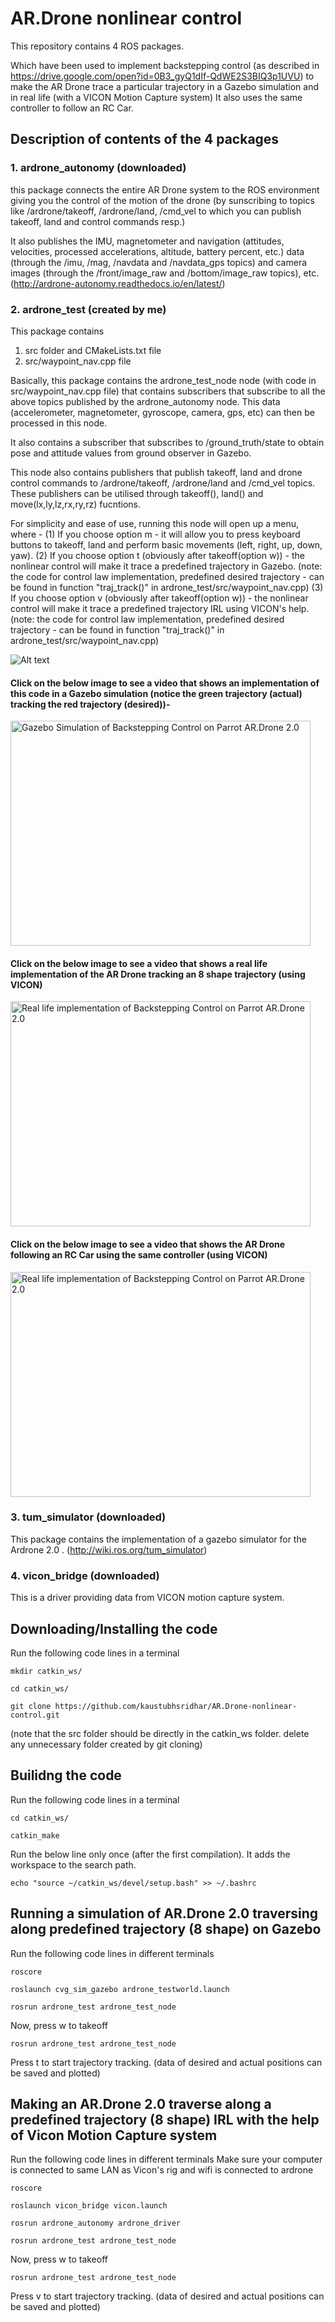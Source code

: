 # AR.Drone nonlinear control 
This repository contains 4 ROS packages. 

Which have been used to implement backstepping control (as described in https://drive.google.com/open?id=0B3_gyQ1dIf-QdWE2S3BIQ3p1UVU) to make the AR Drone trace a particular trajectory in a Gazebo simulation and in real life (with a VICON Motion Capture system) It also uses the same controller to follow an RC Car.

## Description of contents of the 4 packages
### 1. ardrone_autonomy (downloaded)

this package connects the entire AR Drone system to the ROS environment giving you the control of the motion of the drone (by sunscribing to topics like /ardrone/takeoff, /ardrone/land, /cmd_vel to which you can publish takeoff, land and control commands resp.)

It also publishes the IMU, magnetometer and navigation (attitudes, velocities, processed accelerations, altitude, battery percent, etc.) data (through the /imu, /mag, /navdata and /navdata_gps topics) and camera images (through the /front/image_raw and /bottom/image_raw topics), etc. (http://ardrone-autonomy.readthedocs.io/en/latest/)

### 2. ardrone_test (created by me)

This package contains
1) src folder and CMakeLists.txt file
2) src/waypoint_nav.cpp file

Basically, this package contains the ardrone_test_node node (with code in src/waypoint_nav.cpp file) that contains subscribers that subscribe to all the above topics published by the ardrone_autonomy node. This data (accelerometer, magnetometer, gyroscope, camera, gps, etc) can then be processed in this node. 

It also contains a subscriber that subscribes to /ground_truth/state to obtain pose and attitude values from ground observer in Gazebo.

This node also contains publishers that publish takeoff, land and drone control commands to /ardrone/takeoff, /ardrone/land and /cmd_vel topics. These publishers can be utilised through takeoff(), land() and move(lx,ly,lz,rx,ry,rz) fucntions. 

For simplicity and ease of use, running this node will open up a menu, where - 
(1) If you choose option m - it will allow you to press keyboard buttons to takeoff, land and perform basic movements (left, right, up, down, yaw). 
(2) If you choose option t (obviously after takeoff(option w)) - the nonlinear control will make it trace a predefined trajectory in Gazebo. (note: the code for control law implementation, predefined desired trajectory - can be found in function "traj_track()" in ardrone_test/src/waypoint_nav.cpp)
(3) If you choose option v (obviously after takeoff(option w)) - the nonlinear control will make it trace a predefined trajectory IRL using VICON's help. (note: the code for control law implementation, predefined desired trajectory - can be found in function "traj_track()" in ardrone_test/src/waypoint_nav.cpp)

![Alt text](https://raw.github.com/kaustubhsridhar/AR.Drone-nonlinear-control/master/menu_img.png "menu shown on running ardrone_test_node node")

#### Click on the below image to see a video that shows an implementation of this code in a Gazebo simulation (notice the green trajectory (actual) tracking the red trajectory (desired))- 

<a href="http://www.youtube.com/watch?feature=player_embedded&v=Bcu3NSuPaPY" target="_blank"><img src="http://img.youtube.com/vi/Bcu3NSuPaPY/0.jpg" alt="Gazebo Simulation of Backstepping Control on Parrot AR.Drone 2.0" width="480" height="360" border="0" /></a>

#### Click on the below image to see a video that shows a real life implementation of the AR Drone tracking an 8 shape trajectory (using VICON)

<a href="http://www.youtube.com/watch?feature=player_embedded&v=DCzn9Angy2s" target="_blank"><img src="http://img.youtube.com/vi/DCzn9Angy2s/0.jpg" alt="Real life implementation of Backstepping Control on Parrot AR.Drone 2.0" width="480" height="360" border="0" /></a>

#### Click on the below image to see a video that shows the AR Drone following an RC Car using the same controller (using VICON)

<a href="http://www.youtube.com/watch?feature=player_embedded&v=riiJ3pi4EY8" target="_blank"><img src="http://img.youtube.com/vi/riiJ3pi4EY8/0.jpg" alt="Real life implementation of Backstepping Control on Parrot AR.Drone 2.0" width="480" height="360" border="0" /></a>

### 3. tum_simulator (downloaded)

This package contains the implementation of a gazebo simulator for the Ardrone 2.0 . (http://wiki.ros.org/tum_simulator)

### 4. vicon_bridge (downloaded)

This is a driver providing data from VICON motion capture system.

## Downloading/Installing the code
Run the following code lines in a terminal
```
mkdir catkin_ws/
```
```
cd catkin_ws/
```
```
git clone https://github.com/kaustubhsridhar/AR.Drone-nonlinear-control.git
```
(note that the src folder should be directly in the catkin_ws folder. delete any unnecessary folder created by git cloning)

## Builidng the code 
Run the following code lines in a terminal
```
cd catkin_ws/
```
```
catkin_make
```
Run the below line only once (after the first compilation). It adds the workspace to the search path.
```
echo "source ~/catkin_ws/devel/setup.bash" >> ~/.bashrc 
```
## Running a simulation of AR.Drone 2.0 traversing along predefined trajectory (8 shape) on Gazebo
Run the following code lines in different terminals

```
roscore
```
```
roslaunch cvg_sim_gazebo ardrone_testworld.launch
```
```
rosrun ardrone_test ardrone_test_node
```
Now, press w to takeoff
```
rosrun ardrone_test ardrone_test_node
```
Press t to start trajectory tracking. (data of desired and actual positions can be saved and plotted)

## Making an AR.Drone 2.0 traverse along a predefined trajectory (8 shape) IRL with the help of Vicon Motion Capture system
Run the following code lines in different terminals
Make sure your computer is connected to same LAN as Vicon's rig and wifi is connected to ardrone

```
roscore
```
```
roslaunch vicon_bridge vicon.launch
```
```
rosrun ardrone_autonomy ardrone_driver
```
```
rosrun ardrone_test ardrone_test_node
```
Now, press w to takeoff
```
rosrun ardrone_test ardrone_test_node
```
Press v to start trajectory tracking. (data of desired and actual positions can be saved and plotted)
